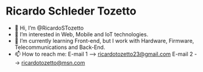 <h1>Ricardo Schleder Tozetto</h1>

- 👋 Hi, I’m @RicardoSTozetto
- 👀 I’m interested in Web, Mobile and IoT technologies.
- 🌱 I’m currently learning Front-end, but I work with Hardware, Firmware, Telecommunications and Back-End. 
- 📫 How to reach me: E-mail 1 --> ricardotozetto23@gmail.com E-mail 2 --> ricardotozetto@msn.com

<!---
RicardoSTozetto/RicardoSTozetto is a ✨ special ✨ repository because its `README.md` (this file) appears on your GitHub profile.
You can click the Preview link to take a look at your changes.
--->
